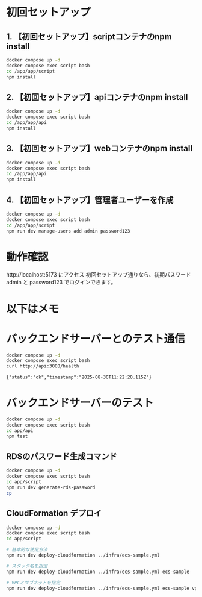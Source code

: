 
# 初回セットアップ

## 1. 【初回セットアップ】scriptコンテナのnpm install

```sh
docker compose up -d
docker compose exec script bash
cd /app/app/script
npm install
```

## 2. 【初回セットアップ】apiコンテナのnpm install

```sh
docker compose up -d
docker compose exec script bash
cd /app/app/api
npm install
```

## 3. 【初回セットアップ】webコンテナのnpm install

```sh
docker compose up -d
docker compose exec script bash
cd /app/app/api
npm install
```

## 4. 【初回セットアップ】管理者ユーザーを作成

```sh
docker compose up -d
docker compose exec script bash
cd /app/app/script
npm run dev manage-users add admin password123
```

# 動作確認

http://localhost:5173 にアクセス
初回セットアップ通りなら、初期パスワード admin と password123 でログインできます。

# **以下はメモ**

# バックエンドサーバーとのテスト通信

```sh
docker compose up -d
docker compose exec script bash
curl http://api:3000/health
```

```
{"status":"ok","timestamp":"2025-08-30T11:22:20.115Z"}
```

# バックエンドサーバーのテスト

```sh
docker compose up -d 
docker compose exec script bash
cd app/api
npm test
```

## RDSのパスワード生成コマンド

```sh
docker compose up -d 
docker compose exec script bash
cd app/script
npm run dev generate-rds-password
cp 
```

## CloudFormation デプロイ

```bash
docker compose up -d 
docker compose exec script bash
cd app/script

# 基本的な使用方法
npm run dev deploy-cloudformation ../infra/ecs-sample.yml

# スタック名を指定
npm run dev deploy-cloudformation ../infra/ecs-sample.yml ecs-sample

# VPCとサブネットを指定
npm run dev deploy-cloudformation ../infra/ecs-sample.yml ecs-sample vpc-0123456789abcdef0 subnet-1 public-subnet-2 public-subnet-3
```
